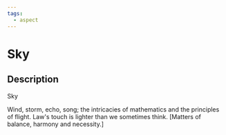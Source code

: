 ```yaml
---
tags:
  - aspect
---
```


# Sky

## Description
Sky

Wind, storm, echo, song; the intricacies of mathematics and the principles of flight. Law's touch is lighter than we sometimes think. [Matters of balance, harmony and necessity.]